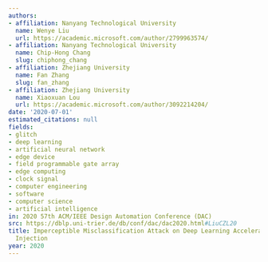 ```yaml
---
authors:
- affiliation: Nanyang Technological University
  name: Wenye Liu
  url: https://academic.microsoft.com/author/2799963574/
- affiliation: Nanyang Technological University
  name: Chip-Hong Chang
  slug: chiphong_chang
- affiliation: Zhejiang University
  name: Fan Zhang
  slug: fan_zhang
- affiliation: Zhejiang University
  name: Xiaoxuan Lou
  url: https://academic.microsoft.com/author/3092214204/
date: '2020-07-01'
estimated_citations: null
fields:
- glitch
- deep learning
- artificial neural network
- edge device
- field programmable gate array
- edge computing
- clock signal
- computer engineering
- software
- computer science
- artificial intelligence
in: 2020 57th ACM/IEEE Design Automation Conference (DAC)
src: https://dblp.uni-trier.de/db/conf/dac/dac2020.html#LiuCZL20
title: Imperceptible Misclassification Attack on Deep Learning Accelerator by Glitch
  Injection
year: 2020
---
```

